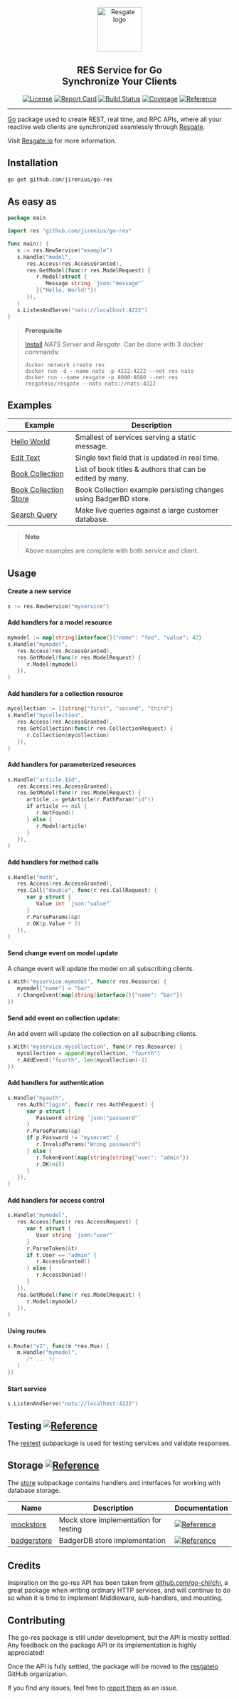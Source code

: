 <p align="center"><a href="https://resgate.io" target="_blank" rel="noopener noreferrer"><img width="100" src="https://resgate.io/img/resgate-logo.png" alt="Resgate logo"></a></p>
<h2 align="center"><b>RES Service for Go</b><br/>Synchronize Your Clients</h2>
<p align="center">
<a href="LICENSE"><img src="https://img.shields.io/badge/License-MIT-blue.svg" alt="License"></a>
<a href="http://goreportcard.com/report/jirenius/go-res"><img src="http://goreportcard.com/badge/github.com/jirenius/go-res" alt="Report Card"></a>
<a href="https://travis-ci.com/jirenius/go-res"><img src="https://travis-ci.com/jirenius/go-res.svg?branch=master" alt="Build Status"></a>
<a href="https://coveralls.io/github/jirenius/go-res?branch=master"><img src="https://coveralls.io/repos/github/jirenius/go-res/badge.svg?branch=master" alt="Coverage"></a>
<a href="https://pkg.go.dev/github.com/jirenius/go-res"><img src="https://img.shields.io/static/v1?label=reference&message=go.dev&color=5673ae" alt="Reference"></a>
</p>

---

[Go](http://golang.org) package used to create REST, real time, and RPC APIs, where all your reactive web clients are synchronized seamlessly through [Resgate](https://github.com/resgateio/resgate).

Visit [Resgate.io](https://resgate.io) for more information.

## Installation

```bash
go get github.com/jirenius/go-res
```

## As easy as

```go
package main

import res "github.com/jirenius/go-res"

func main() {
   s := res.NewService("example")
   s.Handle("model",
      res.Access(res.AccessGranted),
      res.GetModel(func(r res.ModelRequest) {
         r.Model(struct {
            Message string `json:"message"`
         }{"Hello, World!"})
      }),
   )
   s.ListenAndServe("nats://localhost:4222")
}
```
> **Prerequisite**
>
> [Install](https://resgate.io/docs/get-started/installation/) *NATS Server* and *Resgate*. Can be done with 3 docker commands:
> ```text
> docker network create res
> docker run -d --name nats -p 4222:4222 --net res nats
> docker run --name resgate -p 8080:8080 --net res resgateio/resgate --nats nats://nats:4222
> ```


## Examples

| Example | Description
| --- | ---
| [Hello World](examples/01-hello-world/) | Smallest of services serving a static message.
| [Edit Text](examples/02-edit-text/) | Single text field that is updated in real time.
| [Book Collection](examples/03-book-collection/) | List of book titles & authors that can be edited by many.
| [Book Collection Store](examples/04-book-collection-store/) | Book Collection example persisting changes using BadgerBD store.
| [Search Query](examples/05-search-query/) | Make live queries against a large customer database.

> **Note**
>
> Above examples are complete with both service and client.

## Usage

#### Create a new service

```go
s := res.NewService("myservice")
```

#### Add handlers for a model resource

```go
mymodel := map[string]interface{}{"name": "foo", "value": 42}
s.Handle("mymodel",
   res.Access(res.AccessGranted),
   res.GetModel(func(r res.ModelRequest) {
      r.Model(mymodel)
   }),
)
```

#### Add handlers for a collection resource

```go
mycollection := []string{"first", "second", "third"}
s.Handle("mycollection",
   res.Access(res.AccessGranted),
   res.GetCollection(func(r res.CollectionRequest) {
      r.Collection(mycollection)
   }),
)
```

#### Add handlers for parameterized resources

```go
s.Handle("article.$id",
   res.Access(res.AccessGranted),
   res.GetModel(func(r res.ModelRequest) {
      article := getArticle(r.PathParam("id"))
      if article == nil {
         r.NotFound()
      } else {
         r.Model(article)
      }
   }),
)
```

#### Add handlers for method calls

```go
s.Handle("math",
   res.Access(res.AccessGranted),
   res.Call("double", func(r res.CallRequest) {
      var p struct {
         Value int `json:"value"`
      }
      r.ParseParams(&p)
      r.OK(p.Value * 2)
   }),
)
```

#### Send change event on model update
A change event will update the model on all subscribing clients.

```go
s.With("myservice.mymodel", func(r res.Resource) {
   mymodel["name"] = "bar"
   r.ChangeEvent(map[string]interface{}{"name": "bar"})
})
```

#### Send add event on collection update:
An add event will update the collection on all subscribing clients.

```go
s.With("myservice.mycollection", func(r res.Resource) {
   mycollection = append(mycollection, "fourth")
   r.AddEvent("fourth", len(mycollection)-1)
})
```

#### Add handlers for authentication

```go
s.Handle("myauth",
   res.Auth("login", func(r res.AuthRequest) {
      var p struct {
         Password string `json:"password"`
      }
      r.ParseParams(&p)
      if p.Password != "mysecret" {
         r.InvalidParams("Wrong password")
      } else {
         r.TokenEvent(map[string]string{"user": "admin"})
         r.OK(nil)
      }
   }),
)
```

#### Add handlers for access control

```go
s.Handle("mymodel",
   res.Access(func(r res.AccessRequest) {
      var t struct {
         User string `json:"user"`
      }
      r.ParseToken(&t)
      if t.User == "admin" {
         r.AccessGranted()
      } else {
         r.AccessDenied()
      }
   }),
   res.GetModel(func(r res.ModelRequest) {
      r.Model(mymodel)
   }),
)
```

#### Using routes

```go
s.Route("v2", func(m *res.Mux) {
   m.Handle("mymodel",
      /* ... */
   )
})
```

#### Start service

```go
s.ListenAndServe("nats://localhost:4222")
```

## Testing [![Reference][godev]](https://pkg.go.dev/github.com/jirenius/go-res/restest)

The [restest](restest/) subpackage is used for testing services and validate responses.

## Storage [![Reference][godev]](https://pkg.go.dev/github.com/jirenius/go-res/store)

The [store](store/) subpackage contains handlers and interfaces for working with database storage.

| Name | Description | Documentation
| --- | --- | ---
| [mockstore](store/mockstore/) | Mock store implementation for testing | [![Reference][godev]](https://pkg.go.dev/github.com/jirenius/go-res/store/mockstore)
| [badgerstore](store/badgerstore/) | BadgerDB store implementation | [![Reference][godev]](https://pkg.go.dev/github.com/jirenius/go-res/store/badgerstore)

## Credits

Inspiration on the go-res API has been taken from [github.com/go-chi/chi](https://github.com/go-chi/chi), a great package when writing ordinary HTTP services, and will continue to do so when it is time to implement Middleware, sub-handlers, and mounting.

## Contributing

The go-res package is still under development, but the API is mostly settled. Any feedback on the package API or its implementation is highly appreciated!

Once the API is fully settled, the package will be moved to the [resgateio](https://github.com/resgateio/) GitHub organization.

If you find any issues, feel free to [report them](https://github.com/jirenius/go-res/issues/new) as an issue.

[godev]: https://img.shields.io/static/v1?label=reference&message=go.dev&color=5673ae "Reference"
